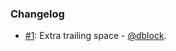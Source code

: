 ### Changelog

* [#1](https://github.com/dblock/danger-changelog/pull/1): Extra trailing space - [@dblock](https://github.com/dblock). 
